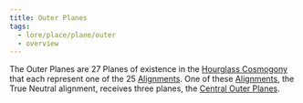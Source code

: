 ```yaml
---
title: Outer Planes
tags:
  - lore/place/plane/outer
  - overview
---
```


The Outer Planes are 27 Planes of existence in the [Hourglass Cosmogony](../index.md) that each represent one of the 25 [Alignments](../../../concept/alignment.md). One of these [Alignments](../../../concept/alignment.md), the True Neutral alignment, receives three planes, the [Central Outer Planes](central/index.md).
